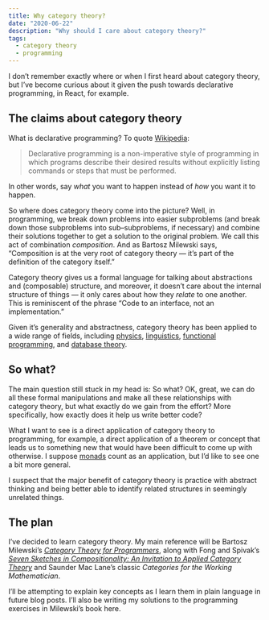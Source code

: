 ```yaml
---
title: Why category theory?
date: "2020-06-22"
description: "Why should I care about category theory?"
tags:
  - category theory
  - programming
---
```


I don&rsquo;t remember exactly where or when I first heard about category theory, but I&rsquo;ve become curious about it given the push towards declarative programming, in React, for example.

## The claims about category theory

What is declarative programming? To quote [Wikipedia][declarative programming]:

> Declarative programming is a non-imperative style of programming in which programs describe their desired results without explicitly listing commands or steps that must be performed.

In other words, say _what_ you want to happen instead of _how_ you want it to happen.

So where does category theory come into the picture? Well, in programming, we break down problems into easier subproblems (and break down those subproblems into sub&ndash;subproblems, if necessary) and combine their solutions together to get a solution to the original problem. We call this act of combination _composition_. And as Bartosz Milewski says, &ldquo;Composition is at the very root of category theory — it’s part of the definition of the category itself.&rdquo;

Category theory gives us a formal language for talking about abstractions and (composable) structure, and moreover, it doesn&rsquo;t care about the internal structure of things &mdash; it only cares about how they _relate_ to one another. This is reminiscent of the phrase &ldquo;Code to an interface, not an implementation.&rdquo;

Given it’s generality and abstractness, category theory has been applied to a wide range of fields, including [physics][physics category theory], [linguistics][linguistics category theory], [functional programming][monads], and [database theory][databases category theory].

## So what?

The main question still stuck in my head is: So what? OK, great, we can do all these formal manipulations and make all these relationships with category theory, but what exactly do we gain from the effort? More specifically, how exactly does it help us write better code?

What I want to see is a direct application of category theory to programming, for example, a direct application of a theorem or concept that leads us to something new that would have been difficult to come up with otherwise. I suppose [monads][monads] count as an application, but I’d like to see one a bit more general.

I suspect that the major benefit of category theory is practice with abstract thinking and being better able to identify related structures in seemingly unrelated things.

## The plan

I’ve decided to learn category theory. My main reference will be Bartosz Milewski’s
[_Category Theory for Programmers_][ctp], along with Fong and Spivak’s [_Seven Sketches in Compositionality: An Invitation to Applied Category Theory_][seven sketches] and Saunder Mac Lane’s classic _Categories for the Working Mathematician_.

I’ll be attempting to explain key concepts as I learn them in plain language in future blog posts. I’ll also be writing my solutions to the programming exercises in Milewski’s book here.

[declarative programming]: https://en.wikipedia.org/wiki/Declarative_programming
[ctp]: https://github.com/hmemcpy/milewski-ctfp-pdf
[seven sketches]: https://arxiv.org/abs/1803.05316
[physics category theory]: https://arxiv.org/abs/0905.3010 "Categories for the practicing physicist"
[linguistics category theory]: https://arxiv.org/abs/1003.4394 "Mathematical Foundations for a Compositional Distributional Model of Meaning"
[monads]: https://en.wikipedia.org/wiki/Monad_(functional_programming)
[databases category theory]: https://arxiv.org/abs/1903.10579 "Categorical Data Integration for Computational Science"

